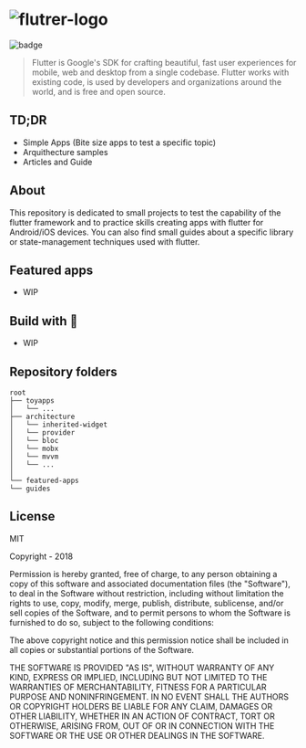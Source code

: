 # ![flutrer-logo](https://miro.medium.com/max/1498/0*MXYivtrvfMI2nZXU.)

![badge](https://img.shields.io/github/followers/alifyz?label=Follow&style=social)


> Flutter is Google's SDK for crafting beautiful, fast user experiences for
mobile, web and desktop from a single codebase. Flutter works with existing
code, is used by developers and organizations around the world, and is free
and open source.

 
## TD;DR

* Simple Apps (Bite size apps to test a specific topic)
* Arquithecture samples
* Articles and Guide

## About

This repository is dedicated to small projects to test the capability of the flutter framework and to practice skills creating apps with flutter for Android/iOS devices. You can also find small guides about a specific library or state-management techniques used with flutter. 

## Featured apps 

- WIP

## Build with :hammer:

- WIP

## Repository folders

```
root
├── toyapps
│   └── ...
├── architecture
│   └── inherited-widget
│   └── provider
│   └── bloc
│   └── mobx
│   └── mvvm
│   └── ...
│       
└── featured-apps
└── guides

```

License
----

MIT

Copyright - 2018

Permission is hereby granted, free of charge, to any person obtaining a copy of this software and associated documentation files (the "Software"), to deal in the Software without restriction, including without limitation the rights to use, copy, modify, merge, publish, distribute, sublicense, and/or sell copies of the Software, and to permit persons to whom the Software is furnished to do so, subject to the following conditions:

The above copyright notice and this permission notice shall be included in all copies or substantial portions of the Software.

THE SOFTWARE IS PROVIDED "AS IS", WITHOUT WARRANTY OF ANY KIND, EXPRESS OR IMPLIED, INCLUDING BUT NOT LIMITED TO THE WARRANTIES OF MERCHANTABILITY, FITNESS FOR A PARTICULAR PURPOSE AND NONINFRINGEMENT. IN NO EVENT SHALL THE AUTHORS OR COPYRIGHT HOLDERS BE LIABLE FOR ANY CLAIM, DAMAGES OR OTHER LIABILITY, WHETHER IN AN ACTION OF CONTRACT, TORT OR OTHERWISE, ARISING FROM, OUT OF OR IN CONNECTION WITH THE SOFTWARE OR THE USE OR OTHER DEALINGS IN THE SOFTWARE.

